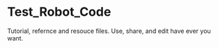 Test_Robot_Code
===============
Tutorial, refernce and resouce files. Use, share, and edit have ever you want.
